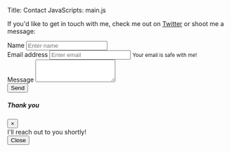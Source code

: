 Title: Contact
JavaScripts: main.js

If you'd like to get in touch with me, check me out on [Twitter](https://twitter.com/MixMasterMartin) or shoot me a message:

<form id="myForm" onsubmit=";myFunc(); return false;">
	<div class="form-group">
		<label for="formGroupExampleInput">Name</label>
		<input required type="text" class="form-control" id="fromName" placeholder="Enter name" name="name">
	</div>
	<div class="form-group">
		<label for="exampleInputEmail1">Email address</label>
		<input type="email" class="form-control" id="fromEmail" aria-describedby="emailHelp" placeholder="Enter email" name="emailAddress" required>
		<small id="emailHelp" class="form-text text-muted">Your email is safe with me!</small>
	</div>
	<div class="form-group">
		<label for="exampleFormControlTextarea1">Message</label>
		<textarea required class="form-control" id="fromMessage" rows="3" name="message"></textarea>
		<input type="text" name="_gotcha" style="display:none" />
		<input type="hidden" name="_next" value="https://martindnoah.com/index.html" />
	</div>
	<div class="g-recaptcha form-group" data-sitekey="6LeYF3EUAAAAAObkuXXTj4BpF2xpIsIt-CZTWMqo"></div>
	<div class="form-group">
		<button class="btn btn-primary btn-lg" type="submit">Send</button>
	</div>
</form>

<!-- Modal -->
<div class="modal fade" id="exampleModal" tabindex="-1" role="dialog" aria-labelledby="exampleModalLabel" aria-hidden="true">
  <div class="modal-dialog" role="document">
    <div class="modal-content">
      <div class="modal-header">
        <h5 class="modal-title" id="exampleModalLabel">Thank you</h5>
        <button type="button" class="close" data-dismiss="modal" aria-label="Close">
          <span aria-hidden="true">&times;</span>
        </button>
      </div>
      <div class="modal-body">
        I'll reach out to you shortly!
      </div>
      <div class="modal-footer">
        <button type="button" class="btn btn-primary btn-lg" data-dismiss="modal" onclick="window.location.replace('https://martinnoah.com');">Close</button>
      </div>
    </div>
  </div>
</div>



<script type="text/javascript">
function myFunc() {
    if (grecaptcha.getResponse() === '') {                            
      alert('Please check the recaptcha');
      return;
    }
    $("#exampleModal").modal("show");
    //e.preventDefault();
    $.ajax({
        url: "https://black-clownfish.prod.with-datafire.io/contact",
        type: "post",
        data: $("#myForm").serialize(),
    success: function() {
        //$("#myForm :input").val("");
        //window.location.replace("https://martinnoah.com");
        //$("#exampleModal").modal("show");
    //whatever you wanna do after the form is successfully submitted
  }
});
};
</script>



<!-- attr to SO uer ryanlb: https://stackoverflow.com/questions/31017261/require-user-to-click-googles-new-recaptcha-before-form-submission -->

<!--
<script type="text/javascript">
  var form = document.getElementById('myForm');
  form.addEventListener("click", function(event){
    if (grecaptcha.getResponse() === '') {                            
      event.preventDefault();
      alert('Please check the recaptcha');
    } else {
      $.ajax({
      url: "https://purring-dodo.prod.with-datafire.io/contact",
      type: "post",
      data: $("#myForm").serialize(),
    success: function() {
      $("#myForm :input").val("");
    //whatever you wanna do after the form is successfully submitted
    }
  }
, false);
</script>
-->
  
